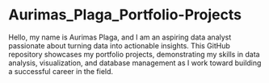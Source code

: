 # Aurimas_Plaga_Portfolio-Projects
Hello, my name is Aurimas Plaga, and I am an aspiring data analyst passionate about turning data into actionable insights. This GitHub repository showcases my portfolio projects, demonstrating my skills in data analysis, visualization, and database management as I work toward building a successful career in the field.
